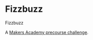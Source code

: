 # Fizzbuzz

Fizzbuzz

A [Makers Academy precourse challenge](https://github.com/makersacademy/pre_course/blob/master/exercises/fizzbuzz.md).
